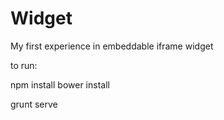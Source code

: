 Widget
======

My first experience in embeddable iframe widget 

to run:

npm install
bower install

grunt serve
